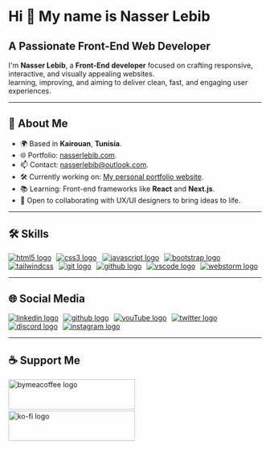 <h1>Hi 👋 My name is Nasser Lebib</h1>
<h2>A Passionate Front-End Web Developer</h2>
<p>I'm <strong>Nasser Lebib</strong>, a <strong>Front-End developer</strong> focused on crafting responsive, interactive, and visually appealing websites.<br>learning, improving, and aiming to deliver clean, fast, and engaging user experiences.</p>
<hr>
<h2>📄 About Me</h2>
<ul>
    <li>🌍 Based in <strong>Kairouan</strong>, <strong>Tunisia</strong>.</li>
    <li>🌐 Portfolio: <a href="https://nasserlebib.com" target="_blank">nasserlebib.com</a>.</li>
    <li>📫 Contact: <a href="mailto:nasserlebib@outlook.com" target="_blank">nasserlebib@outlook.com</a>.</li>
    <li>🛠️ Currently working on: <a href="https://nasserlebib.com" target="_blank">My personal portfolio website</a>.</li>
    <li>📚 Learning: Front-end frameworks like <strong>React</strong> and <strong>Next.js</strong>.</li>
    <li>🤝 Open to collaborating with UX/UI designers to bring ideas to life.</li>
</ul>
<hr>
<h2>🛠 Skills</h2>
<div>
    <a href="https://developer.mozilla.org/en-US/docs/Web/HTML" target="_blank"><img src="https://skillicons.dev/icons?i=html" alt="html5 logo" /></a>
    <img width="2">
    <a href="https://developer.mozilla.org/en-US/docs/Web/CSS" target="_blank"><img src="https://skillicons.dev/icons?i=css" alt="css3 logo" /></a>        <img width="4">
    <a href="https://developer.mozilla.org/en-US/docs/Web/JavaScript" target="_blank"><img src="https://skillicons.dev/icons?i=js" alt="javascript logo" /></a>
    <img width="2">
    <a href="https://getbootstrap.com" target="_blank"><img src="https://skillicons.dev/icons?i=bootstrap" alt="bootstrap logo"/></a>
    <img width="2">
    <a href="https://tailwindcss.com" target="_blank"><img src="https://skillicons.dev/icons?i=tailwindcss" alt="tailwindcss"/></a>
    <img width="2">
    <a href="https://git-scm.com" target="_blank"><img src="https://skillicons.dev/icons?i=git" alt="git logo" /></a>
    <img width="2">
    <a href="https://github.com" target="_blank"><img src="https://skillicons.dev/icons?i=github" alt="github logo" /></a>
    <img width="2">
    <a href="https://code.visualstudio.com" target="_blank"><img src="https://skillicons.dev/icons?i=vscode" alt="vscode logo" /></a>
    <img width="2">
    <a href="https://www.jetbrains.com/webstorm"><img src="https://skillicons.dev/icons?i=webstorm" alt="webstorm logo" /></a>
</div>
<hr>
<h2>🌐 Social Media</h2>
<div>
    <a href="https://linkedin.com/in/lebibnasser" target="_blank"><img src="https://skillicons.dev/icons?i=linkedin" alt="linkedin logo"/></a>
    <img width="2">
    <a href="https://github.com/lebibnasser" target="_blank"><img src="https://skillicons.dev/icons?i=github" alt="github logo"/></a>
    <img width="2">
    <a href="https://youtube.com/@lebibnasser" target="_blank"><img src="https://skillicons.dev/icons?i=youtube" alt="youTube logo"/></a>
    <img width="2">
    <a href="https://x.com/lebibnasser" target="_blank"><img src="https://skillicons.dev/icons?i=twitter" alt="twitter logo"/></a>
    <img width="2">
    <a href="https://discord.gg/38q3tVq5wd" target="_blank"><img src="https://skillicons.dev/icons?i=discord" alt="discord logo" /></a>
    <img width="2">
    <a href="https://instagram.com/lebibnasser" target="_blank"><img src="https://skillicons.dev/icons?i=instagram" alt="instagram logo" /></a>
</div>
<hr>
<h2>☕ Support Me</h3>
<div>
    <a href="https://buymeacoffee.com/lebibnasser" target="_blank"><img src="https://cdn.buymeacoffee.com/buttons/v2/default-yellow.png" height="60" width="252" alt="bymeacoffee logo"/></a>
    <img width="8"><img>
    <a href="https://ko-fi.com/lebibnasser" target="_blank"><img src="https://storage.ko-fi.com/cdn/kofi3.png?v=3" height="60" width="252" alt="ko-fi logo"/></a>
</div>
